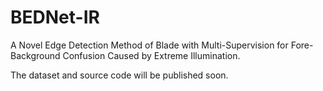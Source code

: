 # BEDNet-IR


A Novel Edge Detection Method of Blade with Multi-Supervision for Fore-Background Confusion Caused by Extreme Illumination.

The dataset and source code will be published soon.
